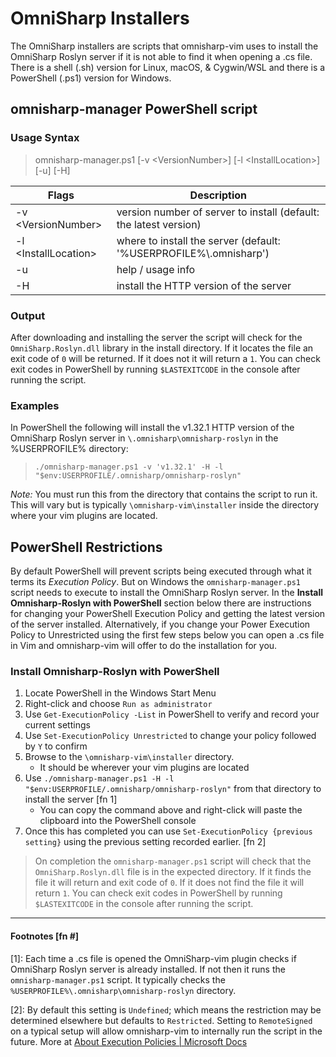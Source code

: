 # OmniSharp Installers
The OmniSharp installers are scripts that omnisharp-vim uses to install the OmniSharp Roslyn server if it is not able to find it when opening a .cs file. There is a shell (.sh) version for Linux, macOS, & Cygwin/WSL and there is a PowerShell (.ps1) version for Windows.

## omnisharp-manager PowerShell script

### Usage Syntax
> omnisharp-manager.ps1 [-v \<VersionNumber\>] [-l \<InstallLocation\>] [-u] [-H]

Flags | Description
----- | -----------
 -v \<VersionNumber\> | version number of server to install (default: the latest version)
 -l \<InstallLocation\> | where to install the server (default: '%USERPROFILE%\\.omnisharp\')
 -u | help / usage info
 -H | install the HTTP version of the server

### Output
After downloading and installing the server the script will check for the `OmniSharp.Roslyn.dll` library in the install directory. If it locates the file an exit code of `0` will be returned. If it does not it will return a `1`. You can check exit codes in PowerShell by running `$LASTEXITCODE` in the console after running the script.

### Examples
In PowerShell the following will install the v1.32.1 HTTP version of the OmniSharp Roslyn server in `\.omnisharp\omnisharp-roslyn` in the %USERPROFILE% directory:
>`./omnisharp-manager.ps1 -v 'v1.32.1' -H -l "$env:USERPROFILE/.omnisharp/omnisharp-roslyn"`

*Note:* You must run this from the directory that contains the script to run it. This will vary but is typically `\omnisharp-vim\installer` inside the directory where your vim plugins are located.


## PowerShell Restrictions
By default PowerShell will prevent scripts being executed through what it terms its *Execution Policy*. But on Windows the `omnisharp-manager.ps1` script needs to execute to install the OmniSharp Roslyn server. In the __Install Omnisharp-Roslyn with PowerShell__ section below there are instructions for changing your PowerShell Execution Policy and getting the latest version of the server installed. Alternatively, if you change your Power Execution Policy to Unrestricted using the first few steps below you can open a .cs file in Vim and omnisharp-vim will offer to do the installation for you.

### Install Omnisharp-Roslyn with PowerShell
1. Locate PowerShell in the Windows Start Menu
1. Right-click and choose `Run as administrator`
1. Use `Get-ExecutionPolicy -List` in PowerShell to verify and record your current settings
1. Use `Set-ExecutionPolicy Unrestricted` to change your policy followed by `Y` to confirm
1. Browse to the `\omnisharp-vim\installer` directory.
	* It should be wherever your vim plugins are located
1. Use `./omnisharp-manager.ps1 -H -l "$env:USERPROFILE/.omnisharp/omnisharp-roslyn"` from that directory to install the server [fn 1]
	* You can copy the command above and right-click will paste the clipboard into the PowerShell console
1. Once this has completed you can use `Set-ExecutionPolicy {previous setting}` using the previous setting recorded earlier. [fn 2]

> On completion the `omnisharp-manager.ps1` script will check that the `OmniSharp.Roslyn.dll` file is in the expected directory. If it finds the file it will return and exit code of `0`. If it does not find the file it will return `1`. You can check exit codes in PowerShell by running `$LASTEXITCODE` in the console after running the script.

---

#### Footnotes [fn \#]
[1]: Each time a .cs file is opened the OmniSharp-vim plugin checks if OmniSharp Roslyn server is already installed. If not then it runs the `omnisharp-manager.ps1` script. It typically checks the `%USERPROFILE%\.omnisharp\omnisharp-roslyn` directory.

[2]: By default this setting is `Undefined`; which means the restriction may be determined elsewhere but defaults to `Restricted`. Setting to `RemoteSigned` on a typical setup will allow omnisharp-vim to internally run the script in the future.  More at [About Execution Policies | Microsoft Docs](https://docs.microsoft.com/en-us/powershell/module/microsoft.powershell.core/about/about_execution_policies?view=powershell-6)

